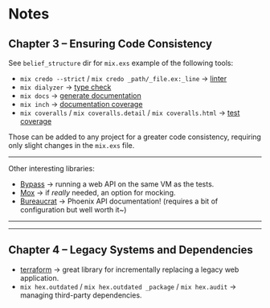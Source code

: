 # Notes

## Chapter 3 – Ensuring Code Consistency
See `belief_structure` dir for `mix.exs` example of the following tools:
* `mix credo --strict` / `mix credo _path/_file.ex:_line` -> [linter](https://github.com/rrrene/credo)
* `mix dialyzer` -> [type check](https://github.com/jeremyjh/dialyxir)
* `mix docs` -> [generate documentation](https://github.com/elixir-lang/ex_doc)
* `mix inch` -> [documentation coverage](https://github.com/rrrene/inch_ex)
* `mix coveralls` / `mix coveralls.detail` / `mix coveralls.html` -> [test coverage](https://github.com/parroty/excoveralls)

Those can be added to any project for a greater code consistency, requiring only slight changes in the `mix.exs` file.

---
Other interesting libraries:
* [Bypass](https://github.com/PSPDFKit-labs/bypass) -> running a web API on the same VM as the tests.
* [Mox](https://github.com/plataformatec/mox) -> if *really* needed, an option for mocking.
* [Bureaucrat](https://github.com/api-hogs/bureaucrat) -> Phoenix API documentation! (requires a bit of configuration but well worth it~)

---

---

## Chapter 4 – Legacy Systems and Dependencies
* [terraform](https://github.com/poteto/terraform) -> great library for incrementally replacing a legacy web application.
* `mix hex.outdated` / `mix hex.outdated _package` / `mix hex.audit` -> managing third-party dependencies. 
